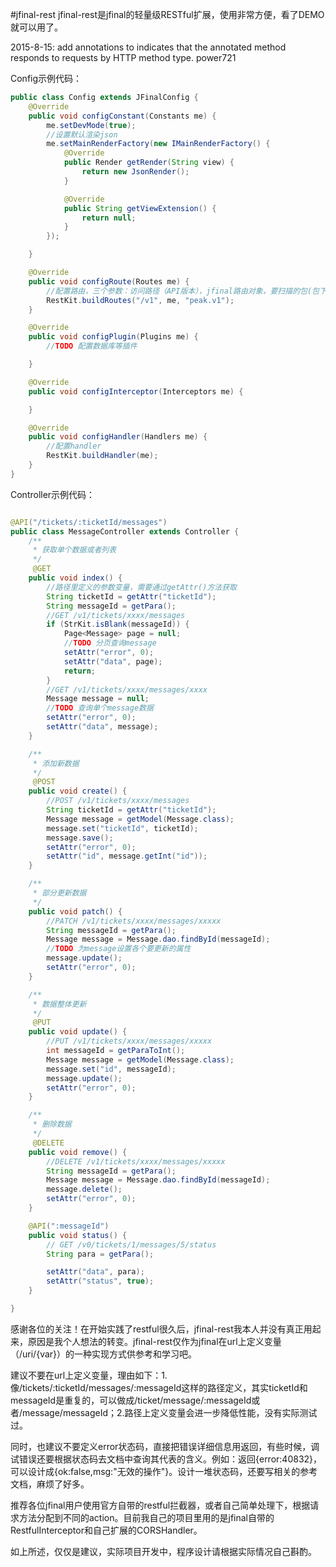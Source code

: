 #jfinal-rest
jfinal-rest是jfinal的轻量级RESTful扩展，使用非常方便，看了DEMO就可以用了。

2015-8-15: add annotations to indicates that the annotated method responds to requests by HTTP method type. power721

Config示例代码：

```java
public class Config extends JFinalConfig {
    @Override
    public void configConstant(Constants me) {
        me.setDevMode(true);
        //设置默认渲染json
        me.setMainRenderFactory(new IMainRenderFactory() {
            @Override
            public Render getRender(String view) {
                return new JsonRender();
            }

            @Override
            public String getViewExtension() {
                return null;
            }
        });

    }

    @Override
    public void configRoute(Routes me) {
        //配置路由，三个参数：访问路径（API版本），jfinal路由对象，要扫描的包(包下加了API注解的controller会被扫描)
        RestKit.buildRoutes("/v1", me, "peak.v1");
    }

    @Override
    public void configPlugin(Plugins me) {
        //TODO 配置数据库等插件

    }

    @Override
    public void configInterceptor(Interceptors me) {

    }

    @Override
    public void configHandler(Handlers me) {
        //配置handler
        RestKit.buildHandler(me);
    }
}
```

Controller示例代码：

```java

@API("/tickets/:ticketId/messages")
public class MessageController extends Controller {
    /**
     * 获取单个数据或者列表
     */
     @GET
    public void index() {
        //路径里定义的参数变量，需要通过getAttr()方法获取
        String ticketId = getAttr("ticketId");
        String messageId = getPara();
        //GET /v1/tickets/xxxx/messages
        if (StrKit.isBlank(messageId)) {
            Page<Message> page = null;
            //TODO 分页查询message
            setAttr("error", 0);
            setAttr("data", page);
            return;
        }
        //GET /v1/tickets/xxxx/messages/xxxx
        Message message = null;
        //TODO 查询单个message数据
        setAttr("error", 0);
        setAttr("data", message);
    }

    /**
     * 添加新数据
     */
     @POST
    public void create() {
        //POST /v1/tickets/xxxx/messages
        String ticketId = getAttr("ticketId");
        Message message = getModel(Message.class);
        message.set("ticketId", ticketId);
        message.save();
        setAttr("error", 0);
        setAttr("id", message.getInt("id"));
    }

    /**
     * 部分更新数据
     */
    public void patch() {
        //PATCH /v1/tickets/xxxx/messages/xxxxx
        String messageId = getPara();
        Message message = Message.dao.findById(messageId);
        //TODO 为message设置各个要更新的属性
        message.update();
        setAttr("error", 0);
    }

    /**
     * 数据整体更新
     */
     @PUT
    public void update() {
        //PUT /v1/tickets/xxxx/messages/xxxxx
        int messageId = getParaToInt();
        Message message = getModel(Message.class);
        message.set("id", messageId);
        message.update();
        setAttr("error", 0);
    }

    /**
     * 删除数据
     */
     @DELETE
    public void remove() {
        //DELETE /v1/tickets/xxxx/messages/xxxxx
        String messageId = getPara();
        Message message = Message.dao.findById(messageId);
        message.delete();
        setAttr("error", 0);
    }

    @API(":messageId")
    public void status() {
        // GET /v0/tickets/1/messages/5/status
        String para = getPara();

        setAttr("data", para);
        setAttr("status", true);
    }

}

```

感谢各位的关注！在开始实践了restful很久后，jfinal-rest我本人并没有真正用起来，原因是我个人想法的转变。jfinal-rest仅作为jfinal在url上定义变量（/uri/{var}）的一种实现方式供参考和学习吧。

建议不要在url上定义变量，理由如下：1.像/tickets/:ticketId/messages/:messageId这样的路径定义，其实ticketId和messageId是重复的，可以做成/ticket/message/:messageId或者/message/messageId；2.路径上定义变量会进一步降低性能，没有实际测试过。

同时，也建议不要定义error状态码，直接把错误详细信息用返回，有些时候，调试错误还要根据状态码去文档中查询其代表的含义。例如：返回{error:40832}，可以设计成{ok:false,msg:"无效的操作"}。设计一堆状态码，还要写相关的参考文档，麻烦了好多。

推荐各位jfinal用户使用官方自带的restful拦截器，或者自己简单处理下，根据请求方法分配到不同的action。目前我自己的项目里用的是jfinal自带的RestfulInterceptor和自己扩展的CORSHandler。

如上所述，仅仅是建议，实际项目开发中，程序设计请根据实际情况自己斟酌。